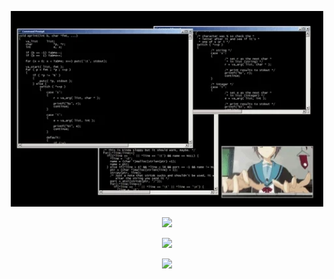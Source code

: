 
<p align="center">
<img hight="400" width="500" alt="GIF" src="https://github.com/MhmmdAmier/MhmmdAmier/blob/main/coding.webp">

<p align="center" https://github.com/anuraghazra/github-readme-stats>
<img src="https://github-readme-stats.vercel.app/api?username=MhmmdAmier&show_icons=true&theme=tokyonight">

<p align="center" https://github.com/anuraghazra/github-readme-stats>
<img src="https://github-readme-stats.vercel.app/api/top-langs/?username=MhmmdAmier&layout=compact&langs_count=10&theme=tokyonight">
  
<p align="center">
<img src="https://komarev.com/ghpvc/?username=MhmmdAmier&style=flat-square&color=blue">
